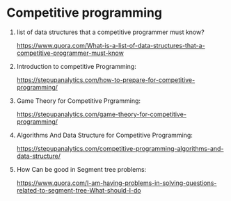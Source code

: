 # Competitive programming 

1. list of data structures that a competitive programmer must know?

   https://www.quora.com/What-is-a-list-of-data-structures-that-a-competitive-programmer-must-know

2. Introduction to competitive Programming:
    
   https://stepupanalytics.com/how-to-prepare-for-competitive-programming/
   
3. Game Theory for Competitive Prgramming:

   https://stepupanalytics.com/game-theory-for-competitive-programming/
   
4. Algorithms And Data Structure for Competitive Programming:

   https://stepupanalytics.com/competitive-programming-algorithms-and-data-structure/
   
5. How Can be good in Segment tree problems:

   https://www.quora.com/I-am-having-problems-in-solving-questions-related-to-segment-tree-What-should-I-do

  
   

